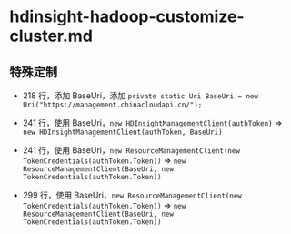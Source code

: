 # hdinsight-hadoop-customize-cluster.md

## 特殊定制

* 218 行，添加 BaseUri，添加 `private static Uri BaseUri = new Uri("https://management.chinacloudapi.cn/");`

* 241 行，使用 BaseUri，`new HDInsightManagementClient(authToken)` => `new HDInsightManagementClient(authToken, BaseUri)`

* 241 行，使用 BaseUri，`new ResourceManagementClient(new TokenCredentials(authToken.Token))` => `new ResourceManagementClient(BaseUri, new TokenCredentials(authToken.Token))`

* 299 行，使用 BaseUri，`new ResourceManagementClient(new TokenCredentials(authToken.Token))` => `new ResourceManagementClient(BaseUri, new TokenCredentials(authToken.Token))`